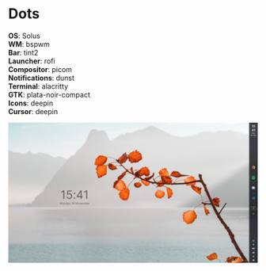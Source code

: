 # Dots

**OS**:            Solus  
**WM**:            bspwm  
**Bar**:           tint2  
**Launcher**:      rofi  
**Compositor**:    picom  
**Notifications**: dunst  
**Terminal**:      alacritty  
**GTK**:           plata-noir-compact  
**Icons**:         deepin  
**Cursor**:        deepin  

![desktop](desktop.png)